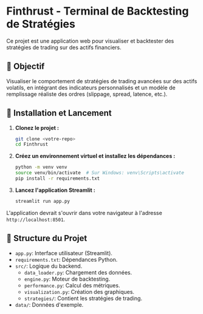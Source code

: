 # Finthrust - Terminal de Backtesting de Stratégies

Ce projet est une application web pour visualiser et backtester des stratégies de trading sur des actifs financiers.

## 🎯 Objectif

Visualiser le comportement de stratégies de trading avancées sur des actifs volatils, en intégrant des indicateurs personnalisés et un modèle de remplissage réaliste des ordres (slippage, spread, latence, etc.).

## 🚀 Installation et Lancement

1.  **Clonez le projet :**
    ```bash
    git clone <votre-repo>
    cd Finthrust
    ```

2.  **Créez un environnement virtuel et installez les dépendances :**
    ```bash
    python -m venv venv
    source venv/bin/activate  # Sur Windows: venv\Scripts\activate
    pip install -r requirements.txt
    ```

3.  **Lancez l'application Streamlit :**
    ```bash
    streamlit run app.py
    ```

L'application devrait s'ouvrir dans votre navigateur à l'adresse `http://localhost:8501`.

## 📂 Structure du Projet

-   `app.py`: Interface utilisateur (Streamlit).
-   `requirements.txt`: Dépendances Python.
-   `src/`: Logique du backend.
    -   `data_loader.py`: Chargement des données.
    -   `engine.py`: Moteur de backtesting.
    -   `performance.py`: Calcul des métriques.
    -   `visualization.py`: Création des graphiques.
    -   `strategies/`: Contient les stratégies de trading.
-   `data/`: Données d'exemple.
